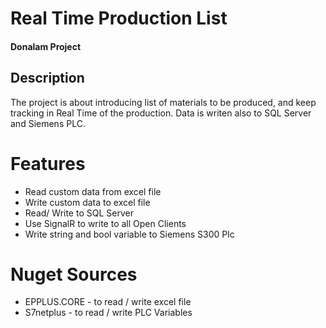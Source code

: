 # Real Time Production List
#### Donalam Project
## Description
The project is about introducing list of materials to be produced, 
and keep tracking in Real Time of the production. Data is writen also to SQL Server and Siemens PLC.
 
# Features
* Read custom data from excel file
* Write custom data to excel file
* Read/ Write to SQL Server
* Use SignalR to write to all Open Clients
* Write string and bool variable to Siemens S300 Plc

# Nuget Sources
* EPPLUS.CORE - to read / write excel file
* S7netplus - to read / write PLC Variables
